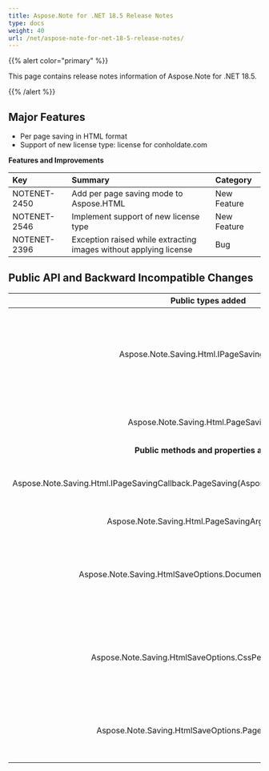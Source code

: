 ```yaml
---
title: Aspose.Note for .NET 18.5 Release Notes
type: docs
weight: 40
url: /net/aspose-note-for-net-18-5-release-notes/
---
```


{{% alert color="primary" %}} 

This page contains release notes information of Aspose.Note for .NET 18.5.

{{% /alert %}} 
## **Major Features**
- Per page saving in HTML format
- Support of new license type: license for conholdate.com

**Features and Improvements**



|**Key**|**Summary**|**Category**|
| :- | :- | :- |
|NOTENET-2450|Add per page saving mode to Aspose.HTML|New Feature|
|NOTENET-2546|Implement support of new license type|New Feature|
|NOTENET-2396|Exception raised while extracting images without applying license|Bug|
## **Public API and Backward Incompatible Changes**


|**Public types added**|**Description**|
| :-: | :-: |
|Aspose.Note.Saving.Html.IPageSavingCallback|Implement this interface if you want to control how Aspose.Note saves separate pages.|
|Aspose.Note.Saving.Html.PageSavingArgs|Provides data for PageSaving event.|
|**Public methods and properties added**|**Description**|
|Aspose.Note.Saving.Html.IPageSavingCallback.PageSaving(Aspose.Note.Saving.Html.PageSavingArgs)|Called when Aspose.Note saves a separate page.|
|Aspose.Note.Saving.Html.PageSavingArgs.PageIndex|Current page index.|
|Aspose.Note.Saving.HtmlSaveOptions.DocumentPerPageGeneration|Gets or sets a value indicating whether document per page generation is enabled.|
|Aspose.Note.Saving.HtmlSaveOptions.CssPerPageGeneration|Gets or sets whether the StyleSheet file will be generated for each new page separately.|
|Aspose.Note.Saving.HtmlSaveOptions.PageSavingCallback|Gets or sets the callback that is called to create resource to store page.|

